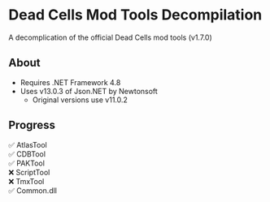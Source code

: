 # Dead Cells Mod Tools Decompilation
A decomplication of the official Dead Cells mod tools (v1.7.0)

## About
- Requires .NET Framework 4.8
- Uses v13.0.3 of Json.NET by Newtonsoft
  -  Original versions use v11.0.2

## Progress
✅ AtlasTool<br>
✅ CDBTool<br>
✅ PAKTool<br>
❌ ScriptTool<br>
❌ TmxTool<br>
✅ Common.dll
